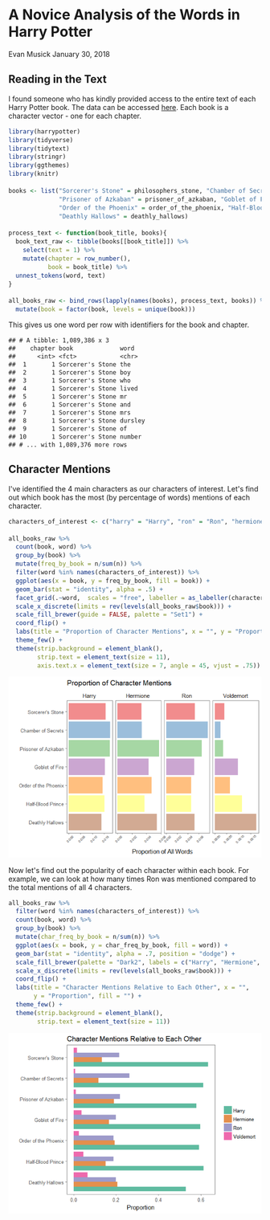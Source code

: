 A Novice Analysis of the Words in Harry Potter
================
Evan Musick
January 30, 2018

Reading in the Text
-------------------

I found someone who has kindly provided access to the entire text of each Harry Potter book. The data can be accessed [here](https://github.com/bradleyboehmke/harrypotter). Each book is a character vector - one for each chapter.

``` r
library(harrypotter)
library(tidyverse)
library(tidytext)
library(stringr)
library(ggthemes)
library(knitr)

books <- list("Sorcerer's Stone" = philosophers_stone, "Chamber of Secrets" = chamber_of_secrets, 
              "Prisoner of Azkaban" = prisoner_of_azkaban, "Goblet of Fire" = goblet_of_fire, 
              "Order of the Phoenix" = order_of_the_phoenix, "Half-Blood Prince" = half_blood_prince,
              "Deathly Hallows" = deathly_hallows)

process_text <- function(book_title, books){
  book_text_raw <- tibble(books[[book_title]]) %>%
    select(text = 1) %>%
    mutate(chapter = row_number(),
           book = book_title) %>%
  unnest_tokens(word, text)
}

all_books_raw <- bind_rows(lapply(names(books), process_text, books)) %>%
  mutate(book = factor(book, levels = unique(book)))
```

This gives us one word per row with identifiers for the book and chapter.

    ## # A tibble: 1,089,386 x 3
    ##    chapter book             word   
    ##      <int> <fct>            <chr>  
    ##  1       1 Sorcerer's Stone the    
    ##  2       1 Sorcerer's Stone boy    
    ##  3       1 Sorcerer's Stone who    
    ##  4       1 Sorcerer's Stone lived  
    ##  5       1 Sorcerer's Stone mr     
    ##  6       1 Sorcerer's Stone and    
    ##  7       1 Sorcerer's Stone mrs    
    ##  8       1 Sorcerer's Stone dursley
    ##  9       1 Sorcerer's Stone of     
    ## 10       1 Sorcerer's Stone number 
    ## # ... with 1,089,376 more rows

Character Mentions
------------------

I've identified the 4 main characters as our characters of interest. Let's find out which book has the most (by percentage of words) mentions of each character.

``` r
characters_of_interest <- c("harry" = "Harry", "ron" = "Ron", "hermione" = "Hermione", "voldemort" = "Voldemort")

all_books_raw %>%
  count(book, word) %>%
  group_by(book) %>%
  mutate(freq_by_book = n/sum(n)) %>%
  filter(word %in% names(characters_of_interest)) %>%
  ggplot(aes(x = book, y = freq_by_book, fill = book)) + 
  geom_bar(stat = "identity", alpha = .5) +
  facet_grid(.~word,  scales = "free", labeller = as_labeller(characters_of_interest)) +
  scale_x_discrete(limits = rev(levels(all_books_raw$book))) + 
  scale_fill_brewer(guide = FALSE, palette = "Set1") +
  coord_flip() +
  labs(title = "Proportion of Character Mentions", x = "", y = "Proportion of All Words") +
  theme_few() +
  theme(strip.background = element_blank(),
        strip.text = element_text(size = 11),
        axis.text.x = element_text(size = 7, angle = 45, vjust = .75))
```

![](Harry_Potter_Text_Analysis_files/figure-markdown_github/unnamed-chunk-3-1.png)

Now let's find out the popularity of each character within each book. For example, we can look at how many times Ron was mentioned compared to the total mentions of all 4 characters.

``` r
all_books_raw %>%
  filter(word %in% names(characters_of_interest)) %>%
  count(book, word) %>%
  group_by(book) %>%
  mutate(char_freq_by_book = n/sum(n)) %>%
  ggplot(aes(x = book, y = char_freq_by_book, fill = word)) + 
  geom_bar(stat = "identity", alpha = .7, position = "dodge") +
  scale_fill_brewer(palette = "Dark2", labels = c("Harry", "Hermione", "Ron", "Voldemort")) +
  scale_x_discrete(limits = rev(levels(all_books_raw$book))) + 
  coord_flip() +
  labs(title = "Character Mentions Relative to Each Other", x = "", 
       y = "Proportion", fill = "") +
  theme_few() +
  theme(strip.background = element_blank(),
        strip.text = element_text(size = 11))
```

![](Harry_Potter_Text_Analysis_files/figure-markdown_github/unnamed-chunk-4-1.png)
